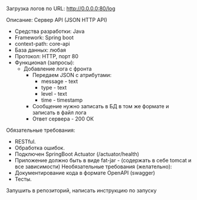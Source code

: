  Загрузка логов по URL:
 http://0.0.0.0:80/log
 
 
 
 Описание: Сервер API (JSON HTTP API)
- Средства разработки: Java
- Framework: Spring boot
- context-path: core-api
- База данных: любая
- Протокол: HTTP, порт 80
- Функционал (запросы):
    - Добавление лога с фронта
        - Передаем JSON с атрибутами:
            - message - text
            - type - text
            - level - text
            - time - timestamp
        - Сообщение нужно записать в БД в том же формате и записать в файл лога
        - Ответ сервера - 200 ОК

Обязательные требования:
- RESTful.
- Обработка ошибок.
- Подключен SpringBoot Actuator (/actuator/health)
- Приложение должно быть в виде fat-jar - (содержать в себе tomcat и все зависимости)
Необязательные требования (желательно):
- Документирование кода в формате OpenAPI (swagger)
- Тесты.


Запушить в репозиторий, написать инструкцию по запуску
